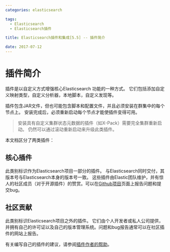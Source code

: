 ```yaml
---
categories: elasticsearch

tags: 
  - Elasticsearch
  - Elasticsearch插件

title: Elasticsearch插件和集成[5.5] -- 插件简介

date: 2017-07-12
---
```


# 插件简介

插件是以自定义方式增强核心Elasticsearch 功能的一种方式。 它们包括添加自定义映射类型，自定义分析器，本地脚本，自定义发现等。

插件包含JAR文件，但也可能包含脚本和配置文件，并且必须安装在群集中的每个节点上。 安装完成后，必须重新启动每个节点才能使插件变得可用。

> 安装具有自定义集群状态元数据的插件（如X-Pack）需要完全集群重新启动。 仍然可以通过滚动重新启动来升级此类插件。

本文档区分了两类插件：

## 核心插件

此类别标识作为Elasticsearch项目一部分的插件。 与Elasticsearch同时交付，其版本号与Elasticsearch本身的版本号一致。 这些插件由Elastic团队维护，并有惊人的社区成员（对于开源插件）的赞赏。可以在[Github项目](https://github.com/elastic/elasticsearch)页面上报告问题和提交bug。

## 社区贡献

此类别标识Elasticsearch项目之外的插件。 它们由个人开发者或私人公司提供，并拥有自己的许可证以及自己的版本管理系统。问题和bug报告通常可以在社区插件的网站上报告。

有关编写自己的插件的建议，请参阅[插件作者的帮助](https://www.elastic.co/guide/en/elasticsearch/plugins/5.4/plugin-authors.html)。

